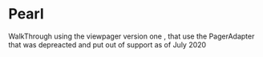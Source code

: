 # Pearl
WalkThrough using the viewpager version one , that use the PagerAdapter that was depreacted and put out of support as of July 2020
